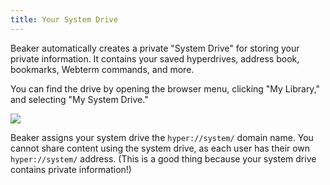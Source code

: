 ```yaml
---
title: Your System Drive
---
```


Beaker automatically creates a private "System Drive" for storing your private information. It contains your saved hyperdrives, address book, bookmarks, Webterm commands, and more.

You can find the drive by opening the browser menu, clicking "My Library," and selecting "My System Drive."

![](/img/browser-menu-system-drive.png)

Beaker assigns your system drive the `hyper://system/` domain name. You cannot share content using the system drive, as each user has their own `hyper://system/` address. (This is a good thing because your system drive contains private information!)

